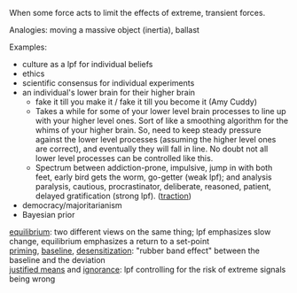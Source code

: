 When some force acts to limit the effects of extreme, transient forces.

Analogies: moving a massive object (inertia), ballast

Examples:
- culture as a lpf for individual beliefs
- ethics
- scientific consensus for individual experiments
- an individual's lower brain for their higher brain
	- fake it till you make it / fake it till you become it (Amy Cuddy)
	- Takes a while for some of your lower level brain processes to line up with your higher level ones. Sort of like a smoothing algorithm for the whims of your higher brain. So, need to keep steady pressure against the lower level processes (assuming the higher level ones are correct), and eventually they will fall in line. No doubt not all lower level processes can be controlled like this.
	- Spectrum between addiction-prone, impulsive, jump in with both feet, early bird gets the worm, go-getter (weak lpf); and analysis paralysis, cautious, procrastinator, deliberate, reasoned, patient, delayed gratification (strong lpf). ([traction](Traction.md))
- democracy/majoritarianism
- Bayesian prior

[equilibrium](Equilibrium.md): two different views on the same thing; lpf emphasizes slow change, equilibrium emphasizes a return to a set-point  
[priming](Priming.md), [baseline](Equilibrium.md#baseline), [desensitization](Equilibrium.md#desensitization): "rubber band effect" between the baseline and the deviation  
[justified means](Justified%20means.md) and [ignorance](Ignorance.md): lpf controlling for the risk of extreme signals being wrong
